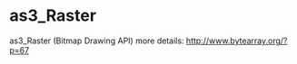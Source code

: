 as3_Raster
==========

as3_Raster (Bitmap Drawing API)
more details: http://www.bytearray.org/?p=67
